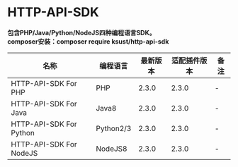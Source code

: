 # HTTP-API-SDK
**包含PHP/Java/Python/NodeJS四种编程语言SDK。**   
**composer安装：composer require ksust/http-api-sdk**

| 名称 | 编程语言 | 最新版本 | 适配插件版本 | 备注 |   
| ------ | ------ | ------| ------ | ------ |   
| HTTP-API-SDK For PHP | PHP |2.3.0|2.3.0|-|   
| HTTP-API-SDK For Java | Java8 |2.3.0|2.3.0|-|   
| HTTP-API-SDK For Python | Python2/3 |2.3.0|2.3.0|-|   
| HTTP-API-SDK For NodeJS | NodeJS8 |2.3.0|2.3.0|-|   
 